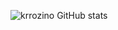 ![krrozino GitHub stats](https://github-readme-stats.vercel.app/api?username=krrozino&count_private=true&show_icons=true&theme=dark)
